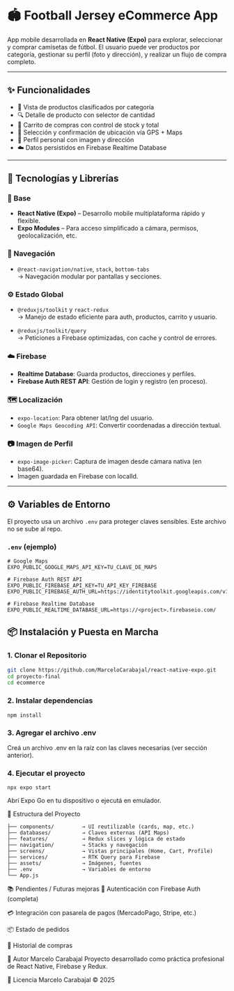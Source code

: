 # 🏟️ Football Jersey eCommerce App

App mobile desarrollada en **React Native (Expo)** para explorar, seleccionar y comprar camisetas de fútbol. El usuario puede ver productos por categoría, gestionar su perfil (foto y dirección), y realizar un flujo de compra completo.

---

## ✨ Funcionalidades

- 🧢 Vista de productos clasificados por categoría
- 🔍 Detalle de producto con selector de cantidad
- 🛒 Carrito de compras con control de stock y total
- 📍 Selección y confirmación de ubicación vía GPS + Maps
- 👤 Perfil personal con imagen y dirección
- ☁️ Datos persistidos en Firebase Realtime Database

---

## 📲 Tecnologías y Librerías

### 🔧 Base
- **React Native (Expo)** – Desarrollo mobile multiplataforma rápido y flexible.
- **Expo Modules** – Para acceso simplificado a cámara, permisos, geolocalización, etc.

### 🧭 Navegación
- `@react-navigation/native`, `stack`, `bottom-tabs`  
  → Navegación modular por pantallas y secciones.

### ⚙️ Estado Global
- `@reduxjs/toolkit` y `react-redux`  
  → Manejo de estado eficiente para auth, productos, carrito y usuario.

- `@reduxjs/toolkit/query`  
  → Peticiones a Firebase optimizadas, con cache y control de errores.

### ☁️ Firebase
- **Realtime Database**: Guarda productos, direcciones y perfiles.
- **Firebase Auth REST API**: Gestión de login y registro (en proceso).

### 🗺️ Localización
- `expo-location`: Para obtener lat/lng del usuario.
- `Google Maps Geocoding API`: Convertir coordenadas a dirección textual.

### 📷 Imagen de Perfil
- `expo-image-picker`: Captura de imagen desde cámara nativa (en base64).
- Imagen guardada en Firebase con localId.

---

## ⚙️ Variables de Entorno

El proyecto usa un archivo `.env` para proteger claves sensibles. Este archivo no se sube al repo.

### `.env` (ejemplo)

```env
# Google Maps
EXPO_PUBLIC_GOOGLE_MAPS_API_KEY=TU_CLAVE_DE_MAPS

# Firebase Auth REST API
EXPO_PUBLIC_FIREBASE_API_KEY=TU_API_KEY_FIREBASE
EXPO_PUBLIC_FIREBASE_AUTH_URL=https://identitytoolkit.googleapis.com/v1

# Firebase Realtime Database
EXPO_PUBLIC_REALTIME_DATABASE_URL=https://<project>.firebaseio.com/

```

## 📦 Instalación y Puesta en Marcha

### 1. Clonar el Repositorio

```bash
git clone https://github.com/MarceloCarabajal/react-native-expo.git
cd proyecto-final
cd ecommerce
```

### 2. Instalar dependencias

```
npm install
```

### 3. Agregar el archivo .env
Creá un archivo .env en la raíz con las claves necesarias (ver sección anterior).

### 4. Ejecutar el proyecto

```
npx expo start
```

Abrí Expo Go en tu dispositivo o ejecutá en emulador.

📁 Estructura del Proyecto

```
├── components/         → UI reutilizable (cards, map, etc.)
├── databases/          → Claves externas (API Maps)
├── features/           → Redux slices y lógica de estado
├── navigation/         → Stacks y navegación
├── screens/            → Vistas principales (Home, Cart, Profile)
├── services/           → RTK Query para Firebase
├── assets/             → Imágenes, fuentes
├── .env                → Variables de entorno
└── App.js
```

📚 Pendientes / Futuras mejoras
🔐 Autenticación con Firebase Auth (completa)

💳 Integración con pasarela de pagos (MercadoPago, Stripe, etc.)

📦 Estado de pedidos

🧾 Historial de compras

👤 Autor
Marcelo Carabajal
Proyecto desarrollado como práctica profesional de React Native, Firebase y Redux.

📄 Licencia
Marcelo Carabajal © 2025

